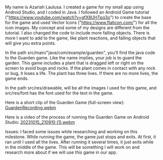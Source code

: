My name is Azariah Laulusa. I created a game for my small app using Android Studio, and I coded in Java. I followed an Android Game tutorial ("https://www.youtube.com/watch?v=gfX8UHTpq3o") to create the base for the game and used Vector Icons ("https://www.flaticon.com/") for all the icon images. My concept and some of my designs are different from the tutorial. I also changed the code to include more falling objects. There is more I want to add to the game, like plant reactions, and falling objects that will give you extra points.

In the path src/main/"java/com/example/guarden", you'll find the java code to the Guarden game. Like the name implies, your job is to guard the garden. This game includes a plant that is dragged left or right on the screen to avoid bugs and rocks. If the plant comes in contact with any rock or bug, it loses a life. The plant has three lives. If there are no more lives, the game ends.

In the path src/res/drawable, will be all the images I used for this game, and src/res/font has the font used for the text in the game.

Here is a short clip of the Guarden Game (full-screen view): [GuardenRecording.webm](https://github.com/SCCapstone/research-AzariahLaulusa7/assets/122847570/c3b32b4d-168a-4785-80c0-233c49ba4a69)

Here is a video of the process of running the Guarden Game on Android Studio: [20231015_210910 (1).webm](https://github.com/SCCapstone/research-AzariahLaulusa7/assets/122847570/27feb292-d903-4297-a6f5-8616039084a8)

Issues: I faced some issues while researching and working on this milestone. While running the game, the game just stops and exits. At first, it ran until I used all the lives. After running it several times, it just exits while in the middle of the game. This will be something I will work on and research more about if we will use this game in our app.
